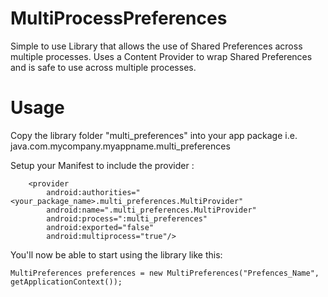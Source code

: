 # MultiProcessPreferences

Simple to use Library that allows the use of Shared Preferences across multiple processes.  Uses a Content Provider to
wrap Shared Preferences and is safe to use across multiple processes.

# Usage

Copy the library folder "multi_preferences" into your app package i.e. java.com.mycompany.myappname.multi_preferences

Setup your Manifest to include the provider :

        <provider
            android:authorities="<your_package_name>.multi_preferences.MultiProvider"
            android:name=".multi_preferences.MultiProvider"
            android:process=":multi_preferences"
            android:exported="false"
            android:multiprocess="true"/>
            
  You'll now be able to start using the library like this:
  
    MultiPreferences preferences = new MultiPreferences("Prefences_Name", getApplicationContext());
